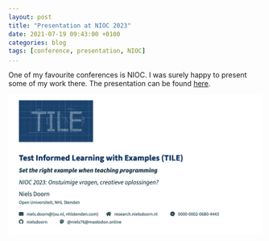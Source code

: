 ```yaml
---
layout: post
title: "Presentation at NIOC 2023"
date: 2021-07-19 09:43:00 +0100
categories: blog
tags: [conference, presentation, NIOC]
...
```


One of my favourite conferences is NIOC. I was surely happy to present some of my work there. The presentation can be found [here](TILE_presentation_NIOC_2023.pdf).

![NIOC presentation](NIOC2023.png "First slide of my NIOC presentation")